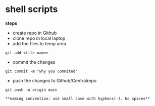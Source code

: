 # shell scripts

**steps**  
* create repo in Github
* clone repo in local laptop
* add the files to temp area
`````
git add <file-name>
``````
* commit the changes
``````
git commit -m "why you commited"
`````````

* push the changes to Github/Centralrepo
```````
git push -u origin main

**naming convention: use small case with hyphons(-). No spaces** 
